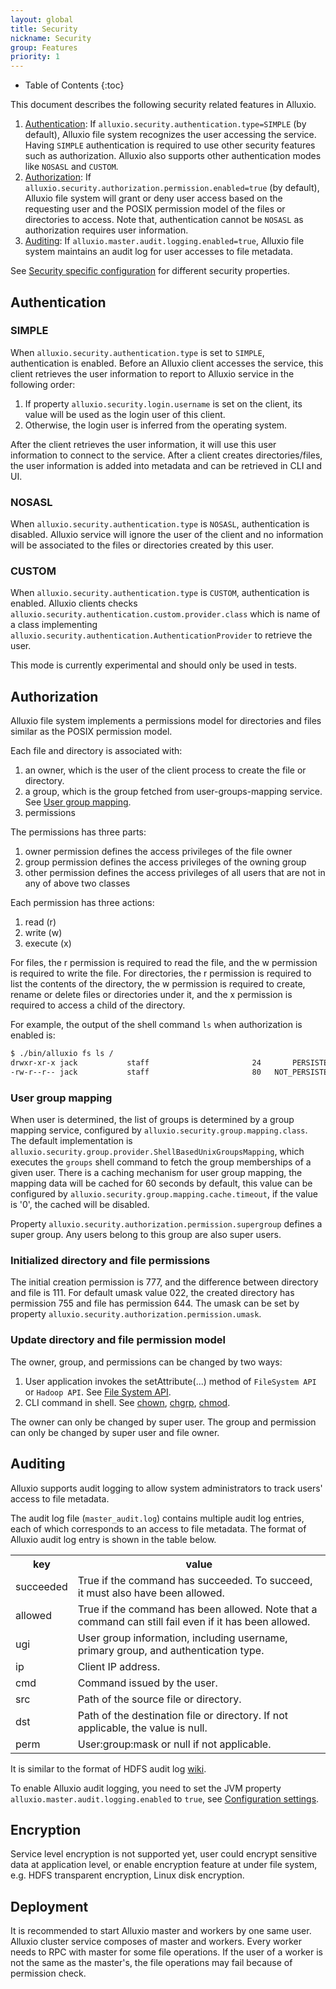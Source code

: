 ```yaml
---
layout: global
title: Security
nickname: Security
group: Features
priority: 1
---
```


* Table of Contents
{:toc}

This document describes the following security related features in Alluxio.

1. [Authentication](#authentication): If `alluxio.security.authentication.type=SIMPLE` (by default),
Alluxio file system recognizes the user accessing the service.
Having `SIMPLE` authentication is required to use other security features such as authorization.
Alluxio also supports other authentication modes like `NOSASL` and `CUSTOM`.
2. [Authorization](#authorization): If `alluxio.security.authorization.permission.enabled=true`
(by default), Alluxio file system will grant or deny user access based on the requesting user and
the POSIX permission model of the files or directories to access.
Note that, authentication cannot be `NOSASL` as authorization requires user information.
3. [Auditing](#auditing): If `alluxio.master.audit.logging.enabled=true`, Alluxio file system
maintains an audit log for user accesses to file metadata.

See [Security specific configuration](Configuration-Settings.html#security-configuration) for
different security properties.

## Authentication

### SIMPLE

When `alluxio.security.authentication.type` is set to `SIMPLE`, authentication is enabled.
Before an Alluxio client accesses the service, this client retrieves the user information to report
to Alluxio service in the following order:

1. If property `alluxio.security.login.username` is set on the client, its value will be used as
the login user of this client.
2. Otherwise, the login user is inferred from the operating system.

After the client retrieves the user information, it will use this user information to connect to
the service. After a client creates directories/files, the user information is added into metadata
and can be retrieved in CLI and UI.

### NOSASL

When `alluxio.security.authentication.type` is `NOSASL`, authentication is disabled. Alluxio
service will ignore the user of the client and no information will be associated to the files or
directories created by this user.

### CUSTOM

When `alluxio.security.authentication.type` is `CUSTOM`, authentication is enabled. Alluxio clients
checks `alluxio.security.authentication.custom.provider.class` which is name of a class
implementing `alluxio.security.authentication.AuthenticationProvider` to retrieve the user.

This mode is currently experimental and should only be used in tests.

## Authorization

Alluxio file system implements a permissions model for directories and files similar as the POSIX
 permission model.

Each file and directory is associated with:

1. an owner, which is the user of the client process to create the file or directory.
2. a group, which is the group fetched from user-groups-mapping service. See [User group
mapping](#user-group-mapping).
3. permissions

The permissions has three parts:

1. owner permission defines the access privileges of the file owner
2. group permission defines the access privileges of the owning group
3. other permission defines the access privileges of all users that are not in any of above two
classes

Each permission has three actions:

1. read (r)
2. write (w)
3. execute (x)

For files, the r permission is required to read the file, and the w permission is required to write
the file. For directories, the r permission is required to list the contents of the directory,
the w permission is required to create, rename or delete files or directories under it,
and the x permission is required to access a child of the directory.

For example, the output of the shell command `ls` when authorization is enabled is:

```bash
$ ./bin/alluxio fs ls /
drwxr-xr-x jack           staff                       24       PERSISTED 11-20-2017 13:24:15:649  DIR /default_tests_files
-rw-r--r-- jack           staff                       80   NOT_PERSISTED 11-20-2017 13:24:15:649 100% /default_tests_files/BASIC_CACHE_PROMOTE_MUST_CACHE
```

### User group mapping

When user is determined, the list of groups is determined by a group mapping service, configured by
`alluxio.security.group.mapping.class`. The default implementation is
`alluxio.security.group.provider.ShellBasedUnixGroupsMapping`, which executes the `groups` shell
command to fetch the group memberships of a given user. There is a caching mechanism for user group
mapping, the mapping data will be cached for 60 seconds by default, this value can be configured by
`alluxio.security.group.mapping.cache.timeout`, if the value is '0', the cached will be disabled.

Property `alluxio.security.authorization.permission.supergroup` defines a super group. Any users
belong to this group are also super users.

### Initialized directory and file permissions

The initial creation permission is 777, and the difference between directory and file is 111.
For default umask value 022, the created directory has permission 755 and file has permission 644.
The umask can be set by property `alluxio.security.authorization.permission.umask`.

### Update directory and file permission model

The owner, group, and permissions can be changed by two ways:

1. User application invokes the setAttribute(...) method of `FileSystem API` or `Hadoop API`. See
[File System API](File-System-API.html).
2. CLI command in shell. See
[chown](Command-Line-Interface.html#chown),
[chgrp](Command-Line-Interface.html#chgrp),
[chmod](Command-Line-Interface.html#chmod).

The owner can only be changed by super user.
The group and permission can only be changed by super user and file owner.

## Auditing
Alluxio supports audit logging to allow system administrators to track users' access to file metadata.

The audit log file (`master_audit.log`) contains multiple audit log entries, each of which corresponds to an access to file metadata.
The format of Alluxio audit log entry is shown in the table below.

<table class="table table-striped">
<tr><th>key</th><th>value</th></tr>
<tr>
  <td>succeeded</td>
  <td>True if the command has succeeded. To succeed, it must also have been allowed. </td>
</tr>
<tr>
  <td>allowed</td>
  <td>True if the command has been allowed. Note that a command can still fail even if it has been allowed. </td>
</tr>
<tr>
  <td>ugi</td>
  <td>User group information, including username, primary group, and authentication type. </td>
</tr>
<tr>
  <td>ip</td>
  <td>Client IP address. </td>
</tr>
<tr>
  <td>cmd</td>
  <td>Command issued by the user. </td>
</tr>
<tr>
  <td>src</td>
  <td>Path of the source file or directory. </td>
</tr>
<tr>
  <td>dst</td>
  <td>Path of the destination file or directory. If not applicable, the value is null. </td>
</tr>
<tr>
  <td>perm</td>
  <td>User:group:mask or null if not applicable. </td>
</tr>
</table>

It is similar to the format of HDFS audit log [wiki](https://wiki.apache.org/hadoop/HowToConfigure).

To enable Alluxio audit logging, you need to set the JVM property
`alluxio.master.audit.logging.enabled` to `true`, see
[Configuration settings](Configuration-Settings.html).

## Encryption

Service level encryption is not supported yet, user could encrypt sensitive data at application
level, or enable encryption feature at under file system, e.g. HDFS transparent encryption, Linux
disk encryption.

## Deployment

It is recommended to start Alluxio master and workers by one same user. Alluxio cluster service
composes of master and workers. Every worker needs to RPC with master for some file operations.
If the user of a worker is not the same as the master's, the file operations may fail because of
permission check.

